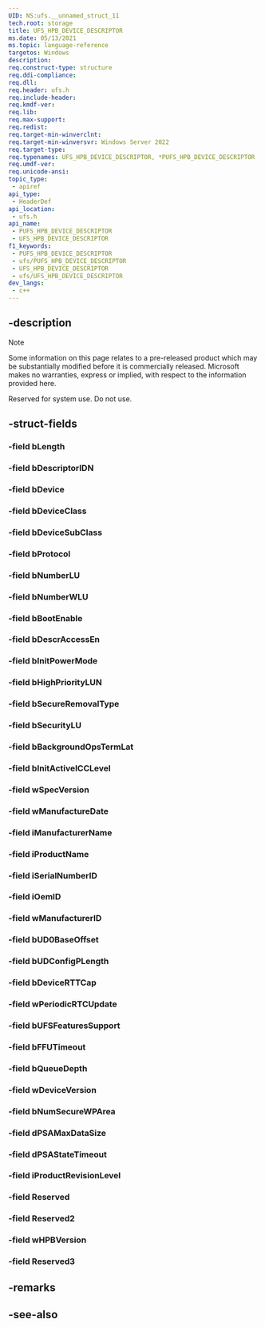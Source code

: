 ```yaml
---
UID: NS:ufs.__unnamed_struct_11
tech.root: storage
title: UFS_HPB_DEVICE_DESCRIPTOR
ms.date: 05/13/2021
ms.topic: language-reference
targetos: Windows
description: 
req.construct-type: structure
req.ddi-compliance: 
req.dll: 
req.header: ufs.h
req.include-header: 
req.kmdf-ver: 
req.lib: 
req.max-support: 
req.redist: 
req.target-min-winverclnt:
req.target-min-winversvr: Windows Server 2022
req.target-type: 
req.typenames: UFS_HPB_DEVICE_DESCRIPTOR, *PUFS_HPB_DEVICE_DESCRIPTOR
req.umdf-ver: 
req.unicode-ansi: 
topic_type:
 - apiref
api_type:
 - HeaderDef
api_location:
 - ufs.h
api_name:
 - PUFS_HPB_DEVICE_DESCRIPTOR
 - UFS_HPB_DEVICE_DESCRIPTOR
f1_keywords:
 - PUFS_HPB_DEVICE_DESCRIPTOR
 - ufs/PUFS_HPB_DEVICE_DESCRIPTOR
 - UFS_HPB_DEVICE_DESCRIPTOR
 - ufs/UFS_HPB_DEVICE_DESCRIPTOR
dev_langs:
 - c++
---
```


## -description

> [!NOTE]
> Some information on this page relates to a pre-released product which may be substantially modified before it is commercially released. Microsoft makes no warranties, express or implied, with respect to the information provided here.

Reserved for system use. Do not use.

## -struct-fields

### -field bLength

### -field bDescriptorIDN

### -field bDevice

### -field bDeviceClass

### -field bDeviceSubClass

### -field bProtocol

### -field bNumberLU

### -field bNumberWLU

### -field bBootEnable

### -field bDescrAccessEn

### -field bInitPowerMode

### -field bHighPriorityLUN

### -field bSecureRemovalType

### -field bSecurityLU

### -field bBackgroundOpsTermLat

### -field bInitActiveICCLevel

### -field wSpecVersion

### -field wManufactureDate

### -field iManufacturerName

### -field iProductName

### -field iSerialNumberID

### -field iOemID

### -field wManufacturerID

### -field bUD0BaseOffset

### -field bUDConfigPLength

### -field bDeviceRTTCap

### -field wPeriodicRTCUpdate

### -field bUFSFeaturesSupport

### -field bFFUTimeout

### -field bQueueDepth

### -field wDeviceVersion

### -field bNumSecureWPArea

### -field dPSAMaxDataSize

### -field dPSAStateTimeout

### -field iProductRevisionLevel

### -field Reserved

### -field Reserved2

### -field wHPBVersion

### -field Reserved3

## -remarks

## -see-also
